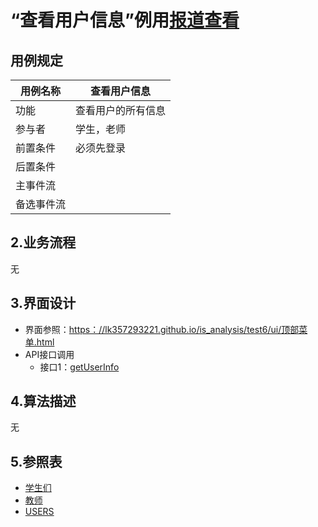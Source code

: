 # “查看用户信息”例用[报道查看](https://github.com/lk357293221/is_analysis/blob/master/test6/README.md)

## 用例规定

| 用例名称   | 查看用户信息       |
| ---------- | ------------------ |
| 功能       | 查看用户的所有信息 |
| 参与者     | 学生，老师         |
| 前置条件   | 必须先登录         |
| 后置条件   |                    |
| 主事件流   |                    |
| 备选事件流 |                    |

## 2.业务流程

无

## 3.界面设计

- 界面参照：[https：//lk357293221.github.io/is_analysis/test6/ui/顶部菜单.html](https://lk357293221.github.io/is_analysis/test6/ui/%E9%A1%B6%E9%83%A8%E8%8F%9C%E5%8D%95.html)
- API接口调用
  - 接口1：[getUserInfo](https://github.com/lk357293221/is_analysis/blob/master/test6/%E6%8E%A5%E5%8F%A3/getUserInfo.md)

## 4.算法描述

无

## 5.参照表

- [学生们](https://github.com/lk357293221/is_analysis/blob/master/test6/%E6%95%B0%E6%8D%AE%E5%BA%93%E8%AE%BE%E8%AE%A1.md/#STUDENTS)
- [教师](https://github.com/lk357293221/is_analysis/blob/master/test6/%E6%95%B0%E6%8D%AE%E5%BA%93%E8%AE%BE%E8%AE%A1.md/#TEACHERS)
- [USERS](https://github.com/lk357293221/is_analysis/blob/master/test6/%E6%95%B0%E6%8D%AE%E5%BA%93%E8%AE%BE%E8%AE%A1.md/#USERS)